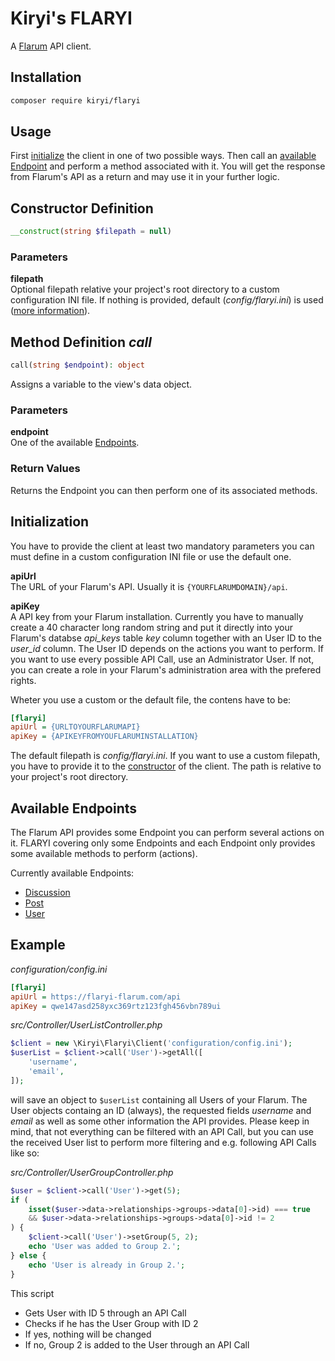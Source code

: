 # Kiryi's FLARYI
A [Flarum](https://flarum.org/) API client.

## Installation
```bash
composer require kiryi/flaryi
```

## Usage
First [initialize](#initialization) the client in one of two possible ways. Then call an [available Endpoint](#available-endpoints) and perform a method associated with it. You will get the response from Flarum's API as a return and may use it in your further logic.

## Constructor Definition

```php
__construct(string $filepath = null)
```
### Parameters
**filepath**  
Optional filepath relative your project's root directory to a custom configuration INI file. If nothing is provided, default (*config/flaryi.ini*) is used ([more information](#initialization)). 

## Method Definition *call*
```php
call(string $endpoint): object
```
Assigns a variable to the view's data object.
### Parameters
**endpoint**  
One of the available [Endpoints](#available-endpoints).

### Return Values
Returns the Endpoint you can then perform one of its associated methods.

## Initialization
You have to provide the client at least two mandatory parameters you can must define in a custom configuration INI file or use the default one.

**apiUrl**  
The URL of your Flarum's API. Usually it is `{YOURFLARUMDOMAIN}/api`.

**apiKey**  
A API key from your Flarum installation. Currently you have to manually create a 40 character long random string and put it directly into your Flarum's databse *api_keys* table *key* column together with an User ID to the *user_id* column. The User ID depends on the actions you want to perform. If you want to use every possible API Call, use an Administrator User. If not, you can create a role in your Flarum's administration area with the prefered rights.

Wheter you use a custom or the default file, the contens have to be:
```ini
[flaryi]
apiUrl = {URLTOYOURFLARUMAPI}
apiKey = {APIKEYFROMYOUFLARUMINSTALLATION}
```
The default filepath is *config/flaryi.ini*. If you want to use a custom filepath, you have to provide it to the [constructor](#constructor-definition) of the client. The path is relative to your project's root directory.

## Available Endpoints
The Flarum API provides some Endpoint you can perform several actions on it. FLARYI covering only some Endpoints and each Endpoint only provides some available methods to perform (actions).

Currently available Endpoints:
- [Discussion](doc/discussion.md)
- [Post](doc/post.md)
- [User](doc/user.md)

## Example
*configuration/config.ini*
```ini
[flaryi]
apiUrl = https://flaryi-flarum.com/api
apiKey = qwe147asd258yxc369rtz123fgh456vbn789ui
```
*src/Controller/UserListController.php*
```php
$client = new \Kiryi\Flaryi\Client('configuration/config.ini');
$userList = $client->call('User')->getAll([
    'username',
    'email',
]);
```
will save an object to `$userList` containing all Users of your Flarum. The User objects containg an ID (always), the requested fields *username* and *email* as well as some other information the API provides. Please keep in mind, that not everything can be filtered with an API Call, but you can use the received User list to perform more filtering and e.g. following API Calls like so:  

*src/Controller/UserGroupController.php*
```php
$user = $client->call('User')->get(5);
if (
    isset($user->data->relationships->groups->data[0]->id) === true
    && $user->data->relationships->groups->data[0]->id != 2
) {
    $client->call('User')->setGroup(5, 2);
    echo 'User was added to Group 2.';
} else {
    echo 'User is already in Group 2.';
}
```
This script
- Gets User with ID 5 through an API Call
- Checks if he has the User Group with ID 2
- If yes, nothing will be changed
- If no, Group 2 is added to the User through an API Call
